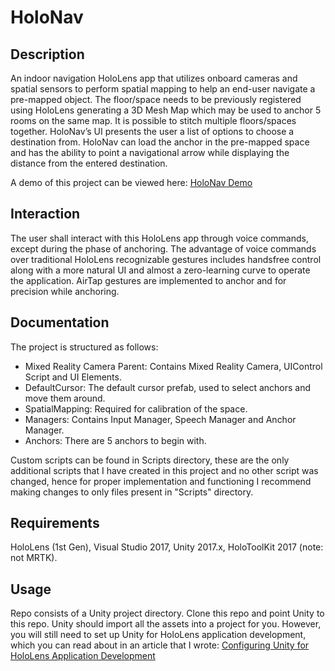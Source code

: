 # HoloNav

## Description
An indoor navigation HoloLens app that utilizes onboard cameras and spatial sensors to perform spatial mapping to help an end-user navigate a pre-mapped object. The floor/space needs to be previously registered using HoloLens generating a 3D Mesh Map which may be used to anchor 5 rooms on the same map. It is possible to stitch multiple floors/spaces together. HoloNav’s UI presents the user a list of options to choose a destination from. HoloNav can load the anchor in the pre-mapped space and has the ability to point a navigational arrow while displaying the distance from the entered destination.

A demo of this project can be viewed here: [HoloNav Demo](https://www.youtube.com/watch?v=TjUGAx9mPPo)

## Interaction
The user shall interact with this HoloLens app through voice commands, except during the phase of anchoring. The advantage of voice commands over traditional HoloLens recognizable gestures includes handsfree control along with a more natural UI and almost a zero-learning curve to operate the application. AirTap gestures are implemented to anchor and for precision while anchoring. 

## Documentation
The project is structured as follows:
- Mixed Reality Camera Parent: Contains Mixed Reality Camera, UIControl Script and UI Elements.
- DefaultCursor: The default cursor prefab, used to select anchors and move them around.
- SpatialMapping: Required for calibration of the space.
- Managers: Contains Input Manager, Speech Manager and Anchor Manager.
- Anchors: There are 5 anchors to begin with.

Custom scripts can be found in Scripts directory, these are the only additional scripts that I have created in this project and no other script was changed, hence for proper implementation and functioning I recommend making changes to only files present in "Scripts" directory. 

## Requirements
HoloLens (1st Gen), Visual Studio 2017, Unity 2017.x, HoloToolKit 2017 (note: not MRTK).

## Usage
Repo consists of a Unity project directory. Clone this repo and point Unity to this repo. Unity should import all the assets into a project for you. However, you will still need to set up Unity for HoloLens application development, which you can read about in an article that I wrote: [Configuring Unity for HoloLens Application Development](https://medium.com/@KushalBKusram/configuring-unity-for-hololens-application-development-899f79abb4ec)

